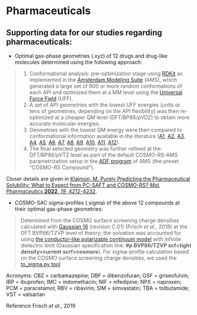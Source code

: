# Pharmaceuticals

## Supporting data for our studies regarding pharmaceuticals:

- Optimal gas-phase geometries (.xyz) of 12 drugs and drug-like molecules determined using the following approach:
> 1. Conformational analysis: pre-optimization stage using [RDKit](http://www.rdkit.org) as implemented in the [Amsterdam Modeling Suite](https://www.scm.com/) (AMS), which generated a large set of 600 or more random conformations of each API and optimized them at a MM level using the [Universal Force Field](https://doi.org/10.1021/ja00051a040) (UFF).
> 2. A set of API geometries with the lowest UFF energies (units or tens of geometries, depending on the API flexibility) was then re-optimized at a cheaper QM level (DFT/BP86/pVDZ) to obtain more accurate molecular energies.
> 3. Geometries with the lowest QM energy were then compared to conformational information available in the literature ([A1](https://doi.org/10.1016/j.ejps.2020.105273), [A2](https://doi.org/10.1107/S2052520613026711), [A3](https://doi.org/10.1002/jps.21007), [A4](https://doi.org/10.1093/jb/mvj176), [A5](https://doi.org/10.1039/C5NJ01753J), [A6](https://doi.org/10.1016/j.molliq.2015.10.060), [A7](https://doi.org/10.24297/jac.v16i0.8099), [A8](https://doi.org/10.1002/chem.201705954), [A9](https://doi.org/10.1016/j.molstruc.2017.07.031), [A10](https://doi.org/10.1021/mp400132r), [A11](https://doi.org/10.1021/acs.molpharmaceut.8b00818), [A12](https://doi.org/10.1021/cg3000075)).
> 4. The final selected geometry was further refined at the DFT/BP86/pVTZ level as part of the default COSMO-RS-AMS parametrization setup in the [ADF program](https://doi.org/10.1002/jcc.1056) of AMS (the preset “COSMO-RS Compound”).

Closer details are given in [Klajmon, M. Purely Predicting the Pharmaceutical Solubility: What to Expect from PC-SAFT and COSMO-RS? *Mol. Pharmaceutics* **2022**, *19*, 4212-4232](https://doi.org/10.1021/acs.molpharmaceut.2c00573).

- COSMO-SAC sigma-profiles (.sigma) of the above 12 compounds at their optimal gas-phase geometries:
> Determined from the COSMO surface screening charge densities calculated with [Gaussian 16](https://gaussian.com/gaussian16/) (revision C.01) (Frisch *et al.*, 2019) at the DFT BVP86/TZVP level of theory; the solvation was accounted for using [the conductor-like polarizable continuum model](https://gaussian.com/scrf/) with infinite dielectric limit (Gaussian specification line: **#p BVP86/TZVP scf=tight density=current scrf=cosmors**).
> For sigma-profile calculation based on the COSMO surface screening charge densities, we used the [to_sigma.py tool](https://github.com/usnistgov/COSMOSAC/blob/9388a88d9a9ff7bbc0bbb2e4aa0095aba3e703ff/profiles/to_sigma.py)

Acronyms: CBZ = carbamazepine; DBF = dibenzofuran; GSF = griseofulvin; IBP = ibuprofen; IMC = indomethacin; NIF = nifedipine; NPX = naproxen; PCM = paracetamol; RBV = ribavirin; SIM = simvastatin; TBA = tolbutamide; VST = valsartan

Reference
Frisch *et al.*, 2019
